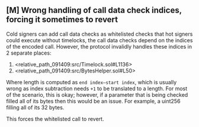 ## [M] Wrong handling of call data check indices, forcing it sometimes to revert

Cold signers can add call data checks as whitelisted checks that hot signers could execute without timelocks, the call data checks depend on the indices of the encoded call. However, the protocol invalidly handles these indices in 2 separate places:

1.  <relative_path_091409:src/Timelock.sol#L1136>
2.  <relative_path_091409:src/BytesHelper.sol#L50>

Where length is computed as `end index—start index`, which is usually wrong as index subtraction needs `+1` to be translated to a length. For most of the scenario, this is okay; however, if a parameter that is being checked filled all of its bytes then this would be an issue. For example, a uint256 filling all of its 32 bytes.

This forces the whitelisted call to revert.
